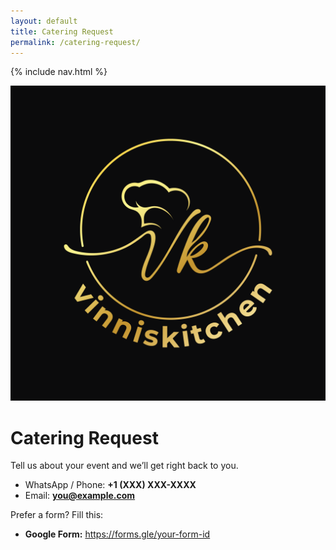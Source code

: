 ```yaml
---
layout: default
title: Catering Request
permalink: /catering-request/
---
```


{% include nav.html %}
<link rel="stylesheet" href="/assets/css/custom.css">
<img class="header-logo" src="/assets/images/vinniskitchen-logo.png" alt="Vinni's Kitchen logo">

# Catering Request
Tell us about your event and we’ll get right back to you.

- WhatsApp / Phone: **+1 (XXX) XXX-XXXX**
- Email: **you@example.com**

Prefer a form? Fill this:
- **Google Form:** <https://forms.gle/your-form-id>